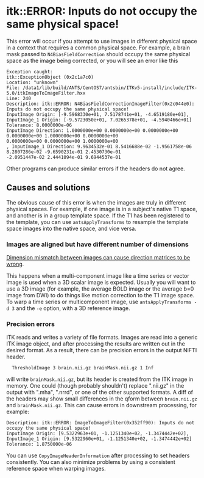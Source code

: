 # itk::ERROR: Inputs do not occupy the same physical space!

This error will occur if you attempt to use images in different physical space in a context that requires a common physical space. For example, a brain mask passed to `N4BiasFieldCorrection` should occupy the same physical space as the image being corrected, or you will see an error like this

```
Exception caught:
itk::ExceptionObject (0x2c1a7c0)
Location: "unknown"
File: /data1/lib/build/ANTS/CentOS7/antsbin/ITKv5-install/include/ITK-5.0/itkImageToImageFilter.hxx
Line: 240
Description: itk::ERROR: N4BiasFieldCorrectionImageFilter(0x2c044e0): Inputs do not occupy the same physical space!
InputImage Origin: [-9.5968330e+01, 7.5178741e+01, -4.6519180e+01], InputImage_1 Origin: [-9.5723050e+01, 7.0265378e+01, -4.5940466e+01]
Tolerance: 8.0000000e-06
InputImage Direction: 1.0000000e+00 0.0000000e+00 0.0000000e+00
0.0000000e+00 1.0000000e+00 0.0000000e+00
0.0000000e+00 0.0000000e+00 1.0000000e+00
, InputImage_1 Direction: 9.9634532e-01 8.5416688e-02 -1.9561758e-06
8.2807286e-02 -9.6590231e-01 2.4530730e-01
-2.0951447e-02 2.4441094e-01 9.6944537e-01
```

Other programs can produce similar errors if the headers do not agree.

## Causes and solutions

The obvious cause of this error is when the images are truly in different physical spaces. For example, if one image is in a subject's native T1 space, and another is in a group template space. If the T1 has been registered to the template, you can use `antsApplyTransforms` to resample the template space images into the native space, and vice versa. 

### Images are aligned but have different number of dimensions

[Dimension mismatch between images can cause direction matrices to be wrong](https://github.com/ANTsX/ANTs/issues/250).

This happens when a multi-component image like a time series or vector image is used when a 3D scalar image is expected. Usually you will want to use a 3D image (for example, the average BOLD image or the average b=0 image from DWI) to do things like motion correction to the T1 image space. To warp a time series or multicomponent image, use `antsApplyTransforms -d 3` and the `-e` option, with a 3D reference image.


### Precision errors 

ITK reads and writes a variety of file formats. Images are read into a generic ITK image object, and after processing the results are written out in the desired format. As a result, there can be precision errors in the output NIFTI header.

```
  ThresholdImage 3 brain.nii.gz brainMask.nii.gz 1 Inf
```

will write `brainMask.nii.gz`, but its header is created from the ITK image in memory. One could (though probably shouldn't) replace ".nii.gz" in the output with ".mha", ".nrrd", or one of the other supported formats. A diff of the headers may show small differences in the qform between `brain.nii.gz` and `brainMask.nii.gz`. This can cause errors in downstream processing, for example: 

```
Description: itk::ERROR: ImageToImageFilter(0x352ff90): Inputs do not occupy the same physical space!
InputImage Origin: [9.5322963e+01, -1.1251340e+02, -1.3474442e+02], InputImage_1 Origin: [9.5322960e+01, -1.1251340e+02, -1.3474442e+02]
Tolerance: 1.8750000e-06
```

You can use `CopyImageHeaderInformation` after processing to set headers consistently. You can also minimize problems by using a consistent reference space when warping images.